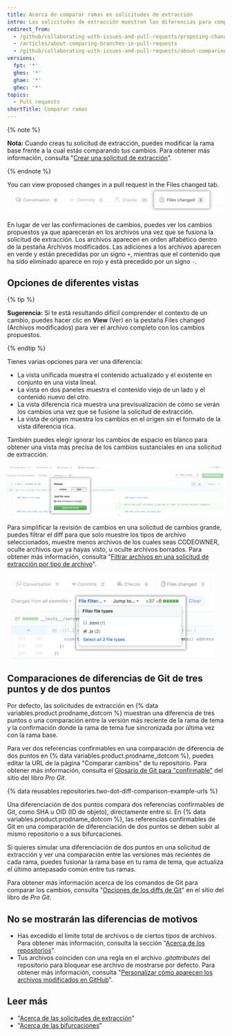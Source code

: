 ```yaml
---
title: Acerca de comparar ramas en solicitudes de extracción
intro: Las solicitudes de extracción muestran las diferencias para comparar los cambios que haz hecho en tu rama de tema respecto a la rama en la cual quieres fusionar tus cambios.
redirect_from:
  - /github/collaborating-with-issues-and-pull-requests/proposing-changes-to-your-work-with-pull-requests/about-comparing-branches-in-pull-requests
  - /articles/about-comparing-branches-in-pull-requests
  - /github/collaborating-with-issues-and-pull-requests/about-comparing-branches-in-pull-requests
versions:
  fpt: '*'
  ghes: '*'
  ghae: '*'
  ghec: '*'
topics:
  - Pull requests
shortTitle: Comparar ramas
---
```


{% note %}

**Nota:** Cuando creas tu solicitud de extracción, puedes modificar la rama base frente a la cual estás comparando tus cambios. Para obtener más información, consulta "[Crear una solicitud de extracción](/articles/creating-a-pull-request#changing-the-branch-range-and-destination-repository)".

{% endnote %}

You can view proposed changes in a pull request in the Files changed tab. ![Pestaña Archivos modificados de la solicitud de extracción](/assets/images/help/pull_requests/pull-request-tabs-changed-files.png)

En lugar de ver las confirmaciones de cambios, puedes ver los cambios propuestos ya que aparecerán en los archivos una vez que se fusiona la solicitud de extracción. Los archivos aparecen en orden alfabético dentro de la pestaña Archivos modificados. Las adiciones a los archivos aparecen en verde y están precedidas por un signo `+`, mientras que el contenido que ha sido eliminado aparece en rojo y está precedido por un signo `-`.

## Opciones de diferentes vistas

{% tip %}

**Sugerencia:** Si te está resultando difícil comprender el contexto de un cambio, puedes hacer clic en **View** (Ver) en la pestaña Files changed (Archivos modificados) para ver el archivo completo con los cambios propuestos.

{% endtip %}

Tienes varias opciones para ver una diferencia:
- La vista unificada muestra el contenido actualizado y el existente en conjunto en una vista lineal.
- La vista en dos paneles muestra el contenido viejo de un lado y el contenido nuevo del otro.
- La vista diferencia rica muestra una previsualización de cómo se verán los cambios una vez que se fusione la solicitud de extracción.
- La vista de origen muestra los cambios en el origen sin el formato de la vista diferencia rica.

También puedes elegir ignorar los cambios de espacio en blanco para obtener una vista más precisa de los cambios sustanciales en una solicitud de extracción.

![Menú Opciones de visualización de diferencias](/assets/images/help/pull_requests/diff-settings-menu.png)

Para simplificar la revisión de cambios en una solicitud de cambios grande, puedes filtrar el diff para que solo muestre los tipos de archivo seleccionados, muestre menos archivos de los cuales seas CODEOWNER, oculte archivos que ya hayas visto, u oculte archivos borrados. Para obtener más información, consulta "[Filtrar archivos en una solicitud de extracción por tipo de archivo](/articles/filtering-files-in-a-pull-request)".

  ![Menú desplegable Filtro de archivo](/assets/images/help/pull_requests/file-filter-menu.png)

## Comparaciones de diferencias de Git de tres puntos y de dos puntos

Por defecto, las solicitudes de extracción en {% data variables.product.prodname_dotcom %} muestran una diferencia de tres puntos o una comparación entre la versión más reciente de la rama de tema y la confirmación donde la rama de tema fue sincronizada por última vez con la rama base.

Para ver dos referencias confirmables en una comparación de diferencia de dos puntos en {% data variables.product.prodname_dotcom %}, puedes editar la URL de la página "Comparar cambios" de tu repositorio. Para obtener más información, consulta el [Glosario de Git para "confirmable"](https://git-scm.com/docs/gitglossary#gitglossary-aiddefcommit-ishacommit-ishalsocommittish) del sitio del libro _Pro Git_.

{% data reusables.repositories.two-dot-diff-comparison-example-urls %}

Una diferenciación de dos puntos compara dos referencias confirmables de Git, como SHA u OID (ID de objeto), directamente entre sí. En {% data variables.product.prodname_dotcom %}, las referencias confirmables de Git en una comparación de diferenciación de dos puntos se deben subir al mismo repositorio o a sus bifurcaciones.

Si quieres simular una diferenciación de dos puntos en una solicitud de extracción y ver una comparación entre las versiones más recientes de cada rama, puedes fusionar la rama base en tu rama de tema, que actualiza el último antepasado común entre tus ramas.

Para obtener más información acerca de los comandos de Git para comparar los cambios, consulta "[Opciones de los diffs de Git](https://git-scm.com/docs/git-diff#git-diff-emgitdiffemltoptionsgtltcommitgtltcommitgt--ltpathgt82308203)" en el sitio del libro de _Pro Git_.

## No se mostrarán las diferencias de motivos
- Has excedido el límite total de archivos o de ciertos tipos de archivos. Para obtener más información, consulta la sección "[Acerca de los repositorios](/repositories/creating-and-managing-repositories/about-repositories#limits-for-viewing-content-and-diffs-in-a-repository)".
- Tus archivos coinciden con una regla en el archivo *.gitattributes* del repositorio para bloquear ese archivo de mostrarse por defecto. Para obtener más información, consulta "[Personalizar cómo aparecen los archivos modificados en GitHub](/articles/customizing-how-changed-files-appear-on-github)".

## Leer más

- "[Acerca de las solicitudes de extracción](/articles/about-pull-requests)"
- "[Acerca de las bifurcaciones](/articles/about-forks)"
